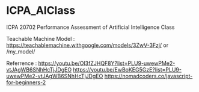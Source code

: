 # ICPA_AIClass
ICPA 20702 Performance Assessment of Artificial Intelligence Class

Teachable Machine Model : https://teachablemachine.withgoogle.com/models/3ZwV-3Fzj/ or /my_model/

Referrence :
https://youtu.be/OI3fZJHQF8Y?list=PLU9-uwewPMe2-vtJAgWB6SNhHcTjJDgEO
https://youtu.be/EwBoKEG5GzE?list=PLU9-uwewPMe2-vtJAgWB6SNhHcTjJDgEO
https://nomadcoders.co/javascript-for-beginners-2
